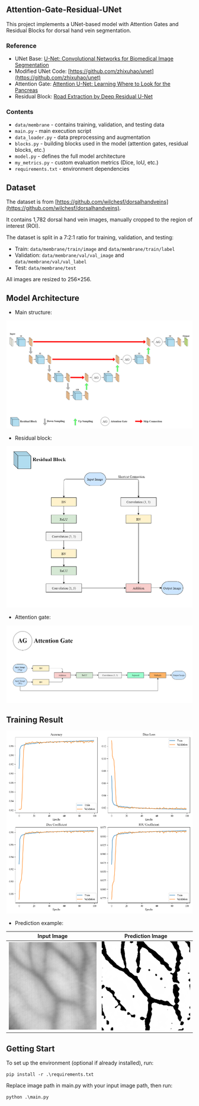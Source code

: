 ## Attention-Gate-Residual-UNet
This project implements a UNet-based model with Attention Gates and Residual Blocks for dorsal hand vein segmentation.

### Reference
- UNet Base: [U-Net: Convolutional Networks for Biomedical Image Segmentation](https://arxiv.org/abs/1505.04597)
- Modified UNet Code: [https://github.com/zhixuhao/unet](https://github.com/zhixuhao/unet)
- Attention Gate: [Attention U-Net: Learning Where to Look for the Pancreas](https://arxiv.org/abs/1804.03999)
- Residual Block: [Road Extraction by Deep Residual U-Net](https://arxiv.org/abs/1711.10684)

### Contents
- `data/membrane` - contains training, validation, and testing data
- `main.py` - main execution script
- `data_loader.py` - data preprocessing and augmentation
- `blocks.py` - building blocks used in the model (attention gates, residual blocks, etc.)
- `model.py` - defines the full model architecture
- `my_metrics.py` - custom evaluation metrics (Dice, IoU, etc.)
- `requirements.txt` - environment dependencies

## Dataset
The dataset is from [https://github.com/wilchesf/dorsalhandveins](https://github.com/wilchesf/dorsalhandveins). 

It contains 1,782 dorsal hand vein images, manually cropped to the region of interest (ROI).

The dataset is split in a 7:2:1 ratio for training, validation, and testing:
- Train: `data/membrane/train/image` and `data/membrane/train/label`
- Validation: `data/membrane/val/val_image` and `data/membrane/val/val_label`
- Test: `data/membrane/test`

All images are resized to 256×256.

## Model Architecture
- Main structure:
  
![main](image/0.png)


- Residual block:

![Residual](image/1.png)


- Attention gate:

![Attention](image/2.png)


## Training Result

![metrics](image/3.png)

- Prediction example:

| Input Image | Prediction Image |
|-------------|------------------|
| ![input](data/membrane/test/4.png) | ![prediction](data/membrane/test/4_predict.png) |

## Getting Start
To set up the environment (optional if already installed), run:
```
pip install -r .\requirements.txt
```
Replace image path in main.py with your input image path, then run:
```
python .\main.py 
```
